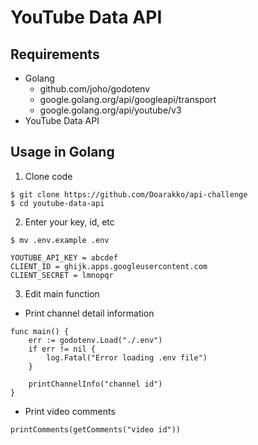 # YouTube Data API
## Requirements
- Golang
    - github.com/joho/godotenv
    - google.golang.org/api/googleapi/transport
    - google.golang.org/api/youtube/v3
- YouTube Data API

## Usage in Golang
1. Clone code
```
$ git clone https://github.com/Doarakko/api-challenge
$ cd youtube-data-api
```

2. Enter your key, id, etc
```
$ mv .env.example .env
```
```
YOUTUBE_API_KEY = abcdef
CLIENT_ID = ghijk.apps.googleusercontent.com
CLIENT_SECRET = lmnopqr
```

3. Edit main function
- Print channel detail information

```
func main() {
    err := godotenv.Load("./.env")
    if err != nil {
        log.Fatal("Error loading .env file")
    }

    printChannelInfo("channel id")
}
```

- Print video comments
```
printComments(getComments("video id"))
```